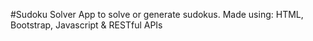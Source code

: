 #Sudoku Solver
App to solve or generate sudokus.
Made using: HTML, Bootstrap, Javascript & RESTful APIs